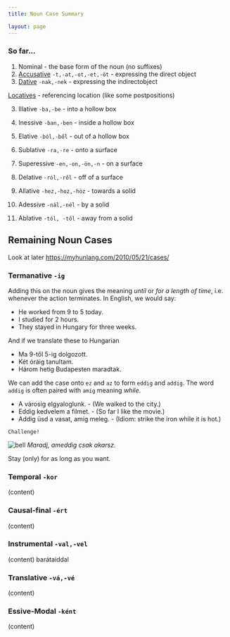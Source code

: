 ```yaml
---
title: Noun Case Summary

layout: page
---
```


### So far...

1. Nominal - the base form of the noun (no suffixes)
2. [Accusative](https://magyartanulas.github.io/accusative_plurals/) `-t,-at,-ot,-et,-öt` - expressing the direct object
3. [Dative](https://magyartanulas.github.io/dative_possession/) `-nak,-nek` - expressing the indirectobject

  [Locatives](https://magyartanulas.github.io/locatives/) - referencing location (like some postpositions)

3. Illative `-ba,-be` - into a hollow box
4. Inessive `-ban,-ben` - inside a hollow box
5. Elative `-ból,-ből` - out of a hollow box
  
6. Sublative `-ra,-re` - onto a surface
7. Superessive `-en,-on,-ön,-n` - on a surface
8. Delative `-ról,-ről` - off of a surface
  
9. Allative `-hez,-hoz,-höz` - towards a solid
10. Adessive `-nál,-nél` - by a solid
11. Ablative `-tól, -től` - away from a solid

## Remaining Noun Cases

Look at later https://myhunlang.com/2010/05/21/cases/

### Termanative `-ig`

Adding this on the noun gives the meaning *until* or *for a length of time*, i.e. whenever the action terminates. In English, we would say:

* He worked from 9 to 5 today.
* I studied for 2 hours.
* They stayed in Hungary for three weeks.

And if we translate these to Hungarian

* Ma 9-től 5-ig dolgozott.
* Két óráig tanultam.
* Három hetig Budapesten maradtak.

We can add the case onto `ez` and `az` to form `eddig` and `addig`. The word `addig` is often paired with `amíg` meaning *while*.

* A városig elgyaloglunk. - (We walked to the city.)
* Eddig kedvelem a filmet. - (So far I like the movie.)
* Addig üsd a vasat, amíg meleg. - (Idiom: strike the iron while it is hot.)

`Challenge!`

![bell](https://magyartanulas.github.io/public/bell.png)
*Maradj, ameddig csak akarsz.*

<span class="spoiler">Stay (only) for as long as you want.</span>

### Temporal `-kor`

(content)

### Causal-final `-ért`

(content)

### Instrumental `-val,-vel`

(content)
barátaiddal

### Translative `-vá,-vé`

(content)

### Essive-Modal `-ként`

(content)
